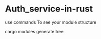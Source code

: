 # Auth_service-in-rust
use commands 
 To see your module structure

 
 cargo modules generate tree

 
